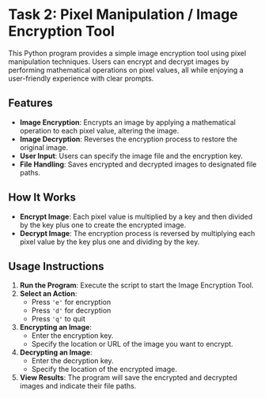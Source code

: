 # Task 2: Pixel Manipulation / Image Encryption Tool

This Python program provides a simple image encryption tool using pixel manipulation techniques. Users can encrypt and decrypt images by performing mathematical operations on pixel values, all while enjoying a user-friendly experience with clear prompts.

## Features

- **Image Encryption**: Encrypts an image by applying a mathematical operation to each pixel value, altering the image.
- **Image Decryption**: Reverses the encryption process to restore the original image.
- **User Input**: Users can specify the image file and the encryption key.
- **File Handling**: Saves encrypted and decrypted images to designated file paths.

## How It Works

- **Encrypt Image**: Each pixel value is multiplied by a key and then divided by the key plus one to create the encrypted image.
- **Decrypt Image**: The encryption process is reversed by multiplying each pixel value by the key plus one and dividing by the key.

## Usage Instructions

1. **Run the Program**: Execute the script to start the Image Encryption Tool.
2. **Select an Action**:
   - Press `'e'` for encryption
   - Press `'d'` for decryption
   - Press `'q'` to quit
3. **Encrypting an Image**:
   - Enter the encryption key.
   - Specify the location or URL of the image you want to encrypt.
4. **Decrypting an Image**:
   - Enter the decryption key.
   - Specify the location of the encrypted image.
5. **View Results**: The program will save the encrypted and decrypted images and indicate their file paths.
